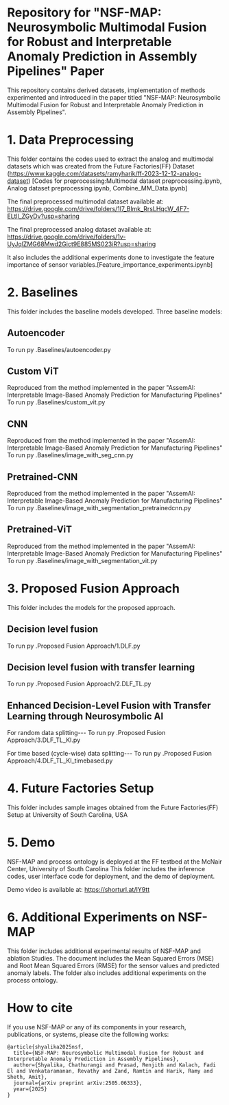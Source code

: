 # Repository for "NSF-MAP: Neurosymbolic Multimodal Fusion for Robust and Interpretable Anomaly Prediction in Assembly Pipelines" Paper
This repository contains derived datasets, implementation of methods experimented and introduced in the paper titled "NSF-MAP: Neurosymbolic Multimodal Fusion for Robust and Interpretable
Anomaly Prediction in Assembly Pipelines".

# 1. Data Preprocessing #

This folder contains the codes used to extract the analog and multimodal datasets which was created from the Future Factories(FF) Dataset (https://www.kaggle.com/datasets/ramyharik/ff-2023-12-12-analog-dataset)
[Codes for preprocessing:Multimodal dataset preprocessing.ipynb, Analog dataset preprocessing.ipynb, Combine_MM_Data.ipynb]

The final preprocessed multimodal dataset available at: https://drive.google.com/drive/folders/1l7_Blmk_RrsLHqcW_4F7-ELtll_ZGyDv?usp=sharing

The final preprocessed analog dataset available at: https://drive.google.com/drive/folders/1v-UyJqlZMG68Mwd2Gict9E885MS023iR?usp=sharing

It also includes the additional experiments done to investigate the feature importance of sensor variables.[Feature_importance_experiments.ipynb]

# 2. Baselines # 

This folder includes the baseline models developed.
Three baseline models:

## Autoencoder ##
To run py .Baselines/autoencoder.py

## Custom ViT ##
Reproduced from the method implemented in the paper "AssemAI: Interpretable Image-Based Anomaly Prediction for Manufacturing Pipelines"
To run py .Baselines/custom_vit.py

## CNN ##
Reproduced from the method implemented in the paper "AssemAI: Interpretable Image-Based Anomaly Prediction for Manufacturing Pipelines"
To run py .Baselines/image_with_seg_cnn.py

## Pretrained-CNN ##
Reproduced from the method implemented in the paper "AssemAI: Interpretable Image-Based Anomaly Prediction for Manufacturing Pipelines"
To run py .Baselines/image_with_segmentation_pretrainedcnn.py

## Pretrained-ViT ##
Reproduced from the method implemented in the paper "AssemAI: Interpretable Image-Based Anomaly Prediction for Manufacturing Pipelines"
To run py .Baselines/image_with_segmentation_vit.py

# 3. Proposed Fusion Approach #

This folder includes the models for the proposed approach.
## Decision level fusion ##
To run py .Proposed Fusion Approach/1.DLF.py

## Decision level fusion with transfer learning ##
To run py .Proposed Fusion Approach/2.DLF_TL.py

## Enhanced Decision-Level Fusion with Transfer Learning through Neurosymbolic AI ##
For random data splitting---
To run py .Proposed Fusion Approach/3.DLF_TL_KI.py

For time based (cycle-wise) data splitting---
To run py .Proposed Fusion Approach/4.DLF_TL_KI_timebased.py

# 4. Future Factories Setup #
This folder includes sample images obtained from the Future Factories(FF) Setup at University of South Carolina, USA 


# 5. Demo
NSF-MAP and process ontology is deployed at the FF testbed at the McNair Center, University of South Carolina
This folder includes the inference codes, user interface code for deployment, and the demo of deployment.

Demo video is available at: https://shorturl.at/IY9tt


# 6. Additional Experiments on NSF-MAP 
This folder includes additional experimental results of NSF-MAP and ablation Studies. The document includes the Mean Squared Errors (MSE) and Root Mean Squared Errors (RMSE) for the
sensor values and predicted anomaly labels. The folder also includes additional experiments on the process ontology.



# How to cite
If you use NSF-MAP or any of its components in your research, publications, or systems, please cite the following works:
```
@article{shyalika2025nsf,
  title={NSF-MAP: Neurosymbolic Multimodal Fusion for Robust and Interpretable Anomaly Prediction in Assembly Pipelines},
  author={Shyalika, Chathurangi and Prasad, Renjith and Kalach, Fadi El and Venkataramanan, Revathy and Zand, Ramtin and Harik, Ramy and Sheth, Amit},
  journal={arXiv preprint arXiv:2505.06333},
  year={2025}
}

```